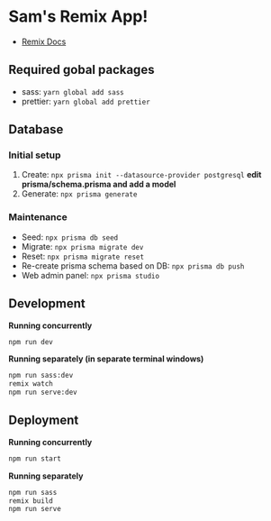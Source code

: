 # Sam's Remix App!

- [Remix Docs](https://remix.run/docs)

## Required gobal packages

- sass: `yarn global add sass`
- prettier: `yarn global add prettier`

## Database

### Initial setup

1. Create: `npx prisma init --datasource-provider postgresql`
__edit prisma/schema.prisma and add a model__
2. Generate: `npx prisma generate`

### Maintenance

- Seed: `npx prisma db seed`
- Migrate: `npx prisma migrate dev`
- Reset: `npx prisma migrate reset`
- Re-create prisma schema based on DB: `npx prisma db push`
- Web admin panel: `npx prisma studio`


## Development

**Running concurrently**

```sh
npm run dev
```

**Running separately (in separate terminal windows)**

```sh
npm run sass:dev
remix watch
npm run serve:dev
```

## Deployment

**Running concurrently**

```sh
npm run start
```

**Running separately**

```sh
npm run sass
remix build
npm run serve
```
